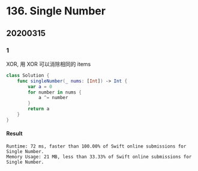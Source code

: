 # 136. Single Number

## 20200315

### 1

XOR, 用 XOR 可以消除相同的 items

``` swift
class Solution {
    func singleNumber(_ nums: [Int]) -> Int {
        var a = 0
        for number in nums {
            a ^= number
        }
        return a
    }
}
```

#### Result

``` text
Runtime: 72 ms, faster than 100.00% of Swift online submissions for Single Number.
Memory Usage: 21 MB, less than 33.33% of Swift online submissions for Single Number.
```
